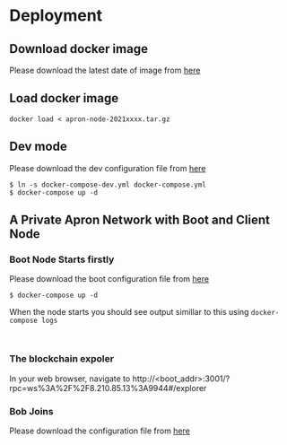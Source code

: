 # Deployment

## Download docker image

Please download the latest date of image from [here](https://drive.google.com/drive/folders/1W9X3BAYs9mU2VuBsnPd2axxRtPkXS9co?usp=sharing)


## Load docker image

```
docker load < apron-node-2021xxxx.tar.gz
```

## Dev mode


Please download the dev configuration file from [here](https://github.com/Apron-Network/apron-gateway-p2p/blob/master/full/docker-compose-dev.yml)

```shell 
$ ln -s docker-compose-dev.yml docker-compose.yml
$ docker-compose up -d
```

## A Private Apron Network with Boot and Client Node

### Boot Node Starts firstly

Please download the boot configuration file from [here](https://github.com/Apron-Network/apron-gateway-p2p/blob/master/full/docker-compose-boot.yml)

```shell
$ docker-compose up -d
```
When the node starts you should see output simillar to this using `docker-compose logs`

```


```

### The blockchain expoler 

In your web browser, navigate to http://<boot_addr>:3001/?rpc=ws%3A%2F%2F8.210.85.13%3A9944#/explorer

### Bob Joins

Please download the configuration file from [here](https://github.com/Apron-Network/apron-gateway-p2p/blob/master/full/docker-compose-client.yml)

